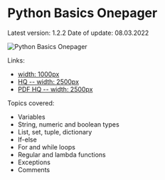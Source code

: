 # Python Basics Onepager

Latest version: 1.2.2
Date of update: 08.03.2022

![Python Basics Onepager](https://github.com/IvanReznikov/DataVerse/blob/main/Onepagers/images/python_onepager_122_lq.png?raw=true)

Links:
- [width: 1000px](https://drive.google.com/file/d/1K5fyzopUj-M6m2GkibrcxEtwJEMkGO9a/view?usp=sharing)
- [HQ -- width: 2500px](https://drive.google.com/file/d/1LIw9DveFkAyJvEz-ZYwzTujriCpnk5TT/view?usp=sharing)
- [PDF HQ -- width: 2500px](https://drive.google.com/file/d/16zwEojb4GauVJG88CoGfPaVp5IS3BKR3/view?usp=sharing)

Topics covered:
- Variables
- String, numeric and boolean types
- List, set, tuple, dictionary
- If-else
- For and while loops
- Regular and lambda functions
- Exceptions
- Comments
